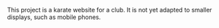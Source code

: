 This project is a karate website for a club. It is not yet adapted to smaller displays, such as mobile phones.
